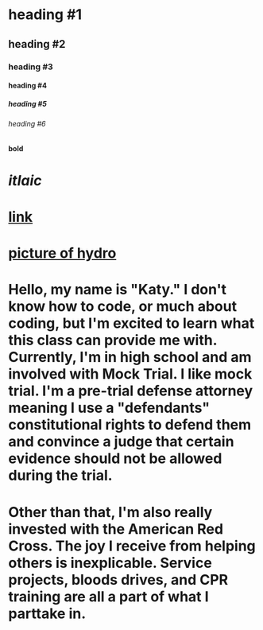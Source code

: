 # heading #1
## heading #2
### heading #3
#### heading #4 
##### heading #5 
###### heading #6
**bold** 
# *itlaic*
# [link](https://zoom.us/postattendee?id=7)
# [picture of hydro](https://www.google.com/search?q=hydro+flask&rlz=1C5CHFA_enUS911US911&sxsrf=ALeKk03P6O4uMME1wDNZCP-_uDHmu46TQQ:1601513457170&source=lnms&tbm=isch&sa=X&ved=2ahUKEwjAmt7FlpLsAhULvJ4KHUVUBZgQ_AUoAnoECBgQBA&biw=1680&bih=863#imgrc=dBk03Fk-udGhKM)
# Hello, my name is "Katy." I don't know how to code, or much about coding, but I'm excited to learn what this class can provide me with. Currently, I'm in high school and am involved with Mock Trial. I like mock trial. I'm a pre-trial defense attorney meaning I use a "defendants" constitutional rights to defend them and convince a judge that certain evidence should not be allowed during the trial. 
# Other than that, I'm also really invested with the American Red Cross. The joy I receive from helping others is inexplicable. Service projects, bloods drives, and CPR training are all a part of what I parttake in. 
